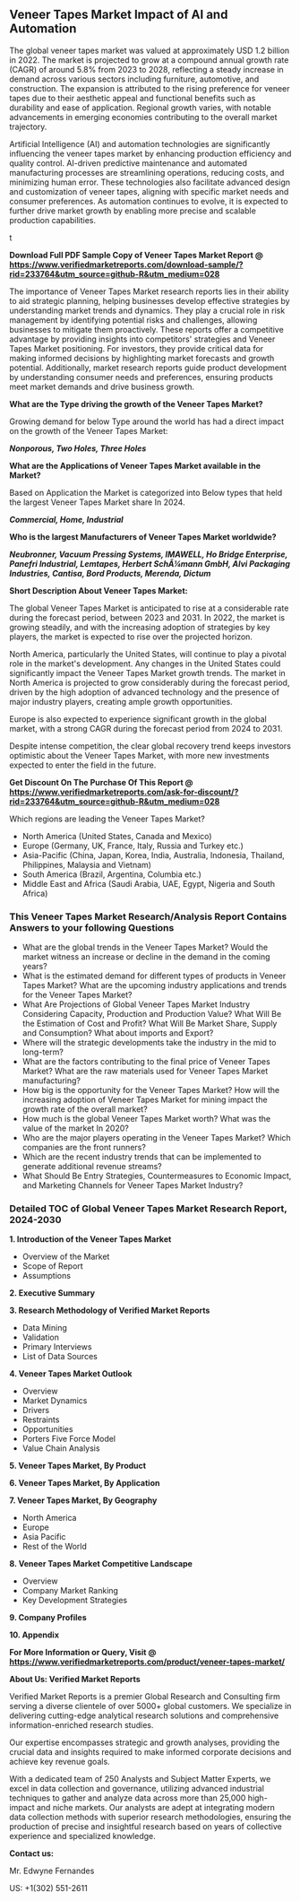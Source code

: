 <h2>Veneer Tapes Market Impact of AI and Automation</h2><p>The global veneer tapes market was valued at approximately USD 1.2 billion in 2022. The market is projected to grow at a compound annual growth rate (CAGR) of around 5.8% from 2023 to 2028, reflecting a steady increase in demand across various sectors including furniture, automotive, and construction. The expansion is attributed to the rising preference for veneer tapes due to their aesthetic appeal and functional benefits such as durability and ease of application. Regional growth varies, with notable advancements in emerging economies contributing to the overall market trajectory.</p><p>Artificial Intelligence (AI) and automation technologies are significantly influencing the veneer tapes market by enhancing production efficiency and quality control. AI-driven predictive maintenance and automated manufacturing processes are streamlining operations, reducing costs, and minimizing human error. These technologies also facilitate advanced design and customization of veneer tapes, aligning with specific market needs and consumer preferences. As automation continues to evolve, it is expected to further drive market growth by enabling more precise and scalable production capabilities.</p>t</p><p id="" class=""><strong>Download Full PDF Sample Copy of Veneer Tapes Market Report @ <a href="https://www.verifiedmarketreports.com/download-sample/?rid=233764&utm_source=github-R&utm_medium=028" target="_blank">https://www.verifiedmarketreports.com/download-sample/?rid=233764&utm_source=github-R&utm_medium=028</a></strong></p><p>The importance of&nbsp;Veneer Tapes Market research reports lies in their ability to aid strategic planning, helping businesses develop effective strategies by understanding market trends and dynamics. They play a crucial role in risk management by identifying potential risks and challenges, allowing businesses to mitigate them proactively. These reports offer a competitive advantage by providing insights into competitors' strategies and Veneer Tapes Market positioning. For investors, they provide critical data for making informed decisions by highlighting market forecasts and growth potential. Additionally, market research reports guide product development by understanding consumer needs and preferences, ensuring products meet market demands and drive business growth.</p><p><strong>What are the&nbsp;Type driving the growth of the Veneer Tapes Market?</strong></p><p id="" class="">Growing demand for below Type around the world has had a direct impact on the growth of the Veneer Tapes Market:</p><em><strong>Nonporous, Two Holes, Three Holes</strong></em></p><strong>What are the&nbsp;Applications&nbsp;of Veneer Tapes Market available in the Market?</strong></p><p id="" class="">Based on Application the Market is categorized into Below types that held the largest Veneer Tapes Market share In 2024.</p><em><strong>Commercial, Home, Industrial</strong></em></p><strong>Who is the largest Manufacturers of Veneer Tapes Market worldwide?</strong></p><p><em><strong>Neubronner, Vacuum Pressing Systems, IMAWELL, Ho Bridge Enterprise, Panefri Industrial, Lemtapes, Herbert SchÃ¼mann GmbH, Alvi Packaging Industries, Cantisa, Bord Products, Merenda, Dictum</strong></em></p><p id="" class=""><strong>Short Description About Veneer Tapes Market:</strong></p><p>The global Veneer Tapes Market is anticipated to rise at a considerable rate during the forecast period, between 2023 and 2031. In 2022, the market is growing steadily, and with the increasing adoption of strategies by key players, the market is expected to rise over the projected horizon.</p><p>North America, particularly the United States, will continue to play a pivotal role in the market's development. Any changes in the United States could significantly impact the Veneer Tapes Market growth trends. The market in North America is projected to grow considerably during the forecast period, driven by the high adoption of advanced technology and the presence of major industry players, creating ample growth opportunities.</p><p>Europe is also expected to experience significant growth in the global market, with a strong CAGR during the forecast period from 2024 to 2031.</p><p>Despite intense competition, the clear global recovery trend keeps investors optimistic about the Veneer Tapes Market, with more new investments expected to enter the field in the future.</p><p id="" class=""><strong>Get Discount On The Purchase Of This Report @ <a href="https://www.verifiedmarketreports.com/ask-for-discount/?rid=233764&utm_source=github-R&utm_medium=028" target="_blank">https://www.verifiedmarketreports.com/ask-for-discount/?rid=233764&utm_source=github-R&utm_medium=028</a></strong></p>Which regions are leading the Veneer Tapes Market?</p><ul><li>North America (United States, Canada and Mexico)</li><li>Europe (Germany, UK, France, Italy, Russia and Turkey etc.)</li><li>Asia-Pacific (China, Japan, Korea, India, Australia, Indonesia, Thailand, Philippines, Malaysia and Vietnam)</li><li>South America (Brazil, Argentina, Columbia etc.)</li><li>Middle East and Africa (Saudi Arabia, UAE, Egypt, Nigeria and South Africa)</li></ul><h3 id="" class="">This Veneer Tapes Market Research/Analysis Report Contains Answers to your following Questions</h3><ul><li>What are the global trends in the Veneer Tapes Market? Would the market witness an increase or decline in the demand in the coming years?</li><li>What is the estimated demand for different types of products in Veneer Tapes Market? What are the upcoming industry applications and trends for the Veneer Tapes Market?</li><li>What Are Projections of Global Veneer Tapes Market Industry Considering Capacity, Production and Production Value? What Will Be the Estimation of Cost and Profit? What Will Be Market Share, Supply and Consumption? What about imports and Export?</li><li>Where will the strategic developments take the industry in the mid to long-term?</li><li>What are the factors contributing to the final price of Veneer Tapes Market? What are the raw materials used for Veneer Tapes Market manufacturing?</li><li>How big is the opportunity for the Veneer Tapes Market? How will the increasing adoption of Veneer Tapes Market for mining impact the growth rate of the overall market?</li><li>How much is the global Veneer Tapes Market worth? What was the value of the market In 2020?</li><li>Who are the major players operating in the Veneer Tapes Market? Which companies are the front runners?</li><li>Which are the recent industry trends that can be implemented to generate additional revenue streams?</li><li>What Should Be Entry Strategies, Countermeasures to Economic Impact, and Marketing Channels for Veneer Tapes Market Industry?</li></ul><h3 id="" class="">Detailed TOC of Global Veneer Tapes Market Research Report, 2024-2030</h3><p id="" class=""><strong>1. Introduction of the Veneer Tapes Market</strong></p><ul><li>Overview of the Market</li><li>Scope of Report</li><li>Assumptions</li></ul><p id="" class=""><strong>2. Executive Summary</strong></p><p id="" class=""><strong>3. Research Methodology of Verified Market Reports</strong></p><ul><li>Data Mining</li><li>Validation</li><li>Primary Interviews</li><li>List of Data Sources</li></ul><p id="" class=""><strong>4. Veneer Tapes Market Outlook</strong></p><ul><li>Overview</li><li>Market Dynamics</li><li>Drivers</li><li>Restraints</li><li>Opportunities</li><li>Porters Five Force Model</li><li>Value Chain Analysis</li></ul><p id="" class=""><strong>5. Veneer Tapes Market, By Product</strong></p><p id="" class=""><strong>6. Veneer Tapes Market, By Application</strong></p><p id="" class=""><strong>7. Veneer Tapes Market, By Geography</strong></p><ul><li>North America</li><li>Europe</li><li>Asia Pacific</li><li>Rest of the World</li></ul><p id="" class=""><strong>8. Veneer Tapes Market Competitive Landscape</strong></p><ul><li>Overview</li><li>Company Market Ranking</li><li>Key Development Strategies</li></ul><p id="" class=""><strong>9. Company Profiles</strong></p><p id="" class=""><strong>10. Appendix</strong></p><p id="" class=""><strong>For More Information or Query, Visit @ <a href="https://www.verifiedmarketreports.com/product/veneer-tapes-market/" target="_blank">https://www.verifiedmarketreports.com/product/veneer-tapes-market/</a></strong></p><p id="" class=""><strong>About Us: Verified Market Reports</strong></p><p id="" class="">Verified Market Reports is a premier Global Research and Consulting firm serving a diverse clientele of over 5000+ global customers. We specialize in delivering cutting-edge analytical research solutions and comprehensive information-enriched research studies.</p><p id="" class="">Our expertise encompasses strategic and growth analyses, providing the crucial data and insights required to make informed corporate decisions and achieve key revenue goals.</p><p id="" class="">With a dedicated team of 250 Analysts and Subject Matter Experts, we excel in data collection and governance, utilizing advanced industrial techniques to gather and analyze data across more than 25,000 high-impact and niche markets. Our analysts are adept at integrating modern data collection methods with superior research methodologies, ensuring the production of precise and insightful research based on years of collective experience and specialized knowledge.</p><p id="" class=""><strong>Contact us:</strong></p><p id="" class="">Mr. Edwyne Fernandes</p><p id="" class="">US: +1(302) 551-2611</p>